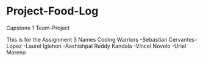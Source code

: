 # Project-Food-Log
Capstone 1 Team-Project 

This is for the Assignment 3
Names Coding Warriors
-Sebastian Cervantes-Lopez
-Laurel Igiehon
-Aashishpal Reddy Kandala
-Vincel Novelo
-Uriel Moreno
